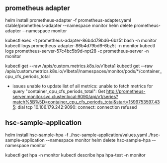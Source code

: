 
## prometheus adapter

helm install prometheus-adapter -f prometheus-adapter.yaml stable/prometheus-adapter --namespace monitor
helm delete prometheus-adapter --namespace monitor

kubectl exec -it prometheus-adapter-86b4d79bd6-6bz5t bash -n monitor
kubectl logs prometheus-adapter-86b4d79bd6-6bz5t -n monitor
kubectl logs prometheus-server-57c4bc5b9d-npt28 -c prometheus-server -n monitor


kubectl get --raw /apis/custom.metrics.k8s.io/v1beta1
kubectl get --raw /apis/custom.metrics.k8s.io/v1beta1/namespaces/monitor/pods/*/container_cpu_cfs_periods_total

+ issues
unable to update list of all metrics: unable to fetch metrics for query "container_cpu_cfs_periods_total": Get http://prometheus-server.monitor.svc.cluster.local:9090/api/v1/series?match%5B%5D=container_cpu_cfs_periods_total&start=1599753597.435: dial tcp 10.106.179.242:9090: connect: connection refused

## hsc-sample-application

helm install  hsc-sample-hpa -f ./hsc-sample-application/values.yaml ./hsc-sample-application --namespace monitor
helm delete hsc-sample-hpa --namespace monitor

kubectl get hpa -n monitor
kubectl describe hpa hpa-test -n monitor